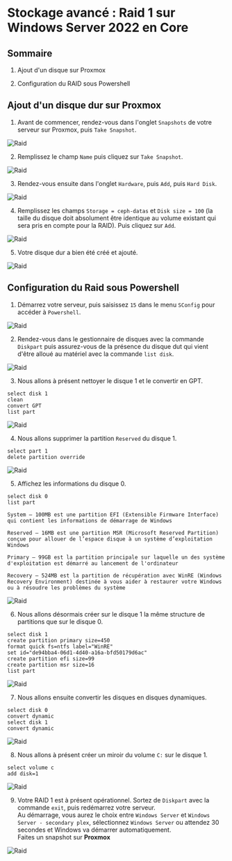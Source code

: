 # Stockage avancé : Raid 1 sur Windows Server 2022 en Core

## Sommaire

1) Ajout d'un disque sur Proxmox

2) Configuration du RAID sous Powershell

## Ajout d'un disque dur sur Proxmox

1. Avant de commencer, rendez-vous dans l'onglet `Snapshots` de votre serveur sur Proxmox, puis `Take Snapshot`.

![Raid](/S13/ressource/raid/Proxmox_01.PNG)

2. Remplissez le champ `Name` puis cliquez sur `Take Snapshot`.

![Raid](/S13/ressource/raid/Proxmox_02.PNG)

3. Rendez-vous ensuite dans l'onglet `Hardware`, puis `Add`, puis `Hard Disk`.

![Raid](/S13/ressource/raid/Proxmox_03.PNG)

4. Remplissez les champs `Storage = ceph-datas` et `Disk size = 100` (la taille du disque doit absolument être identique au volume existant qui sera pris en compte pour la RAID). Puis cliquez sur `Add`.

![Raid](/S13/ressource/raid/Proxmox_04.PNG)

5. Votre disque dur a bien été créé et ajouté. 

![Raid](/S13/ressource/raid/Proxmox_05.PNG)

## Configuration du Raid sous Powershell

1. Démarrez votre serveur, puis saisissez `15` dans le menu `SConfig` pour accéder à `Powershell`.

![Raid](/S13/ressource/raid/Core_Raid_01.PNG)

2. Rendez-vous dans le gestionnaire de disques avec la commande `Diskpart` puis assurez-vous de la présence du disque dut qui vient d'être alloué au matériel avec la commande `list disk`. 

![Raid](/S13/ressource/raid/Core_Raid_02.PNG)

3. Nous allons à présent nettoyer le disque 1 et le convertir en GPT.  
```
select disk 1
clean
convert GPT
list part
```

![Raid](/S13/ressource/raid/Core_Raid_03.PNG)

4. Nous allons supprimer la partition `Reserved` du disque 1.  
```
select part 1
delete partition override
```

![Raid](/S13/ressource/raid/Core_Raid_04.PNG)

5. Affichez les informations du disque 0.  
```
select disk 0
list part
```
```
System – 100MB est une partition EFI (Extensible Firmware Interface) qui contient les informations de démarrage de Windows

Reserved – 16MB est une partition MSR (Microsoft Reserved Partition) conçue pour allouer de l’espace disque à un système d’exploitation Windows

Primary – 99GB est la partition principale sur laquelle un des système d'exploitation est démarré au lancement de l'ordinateur

Recovery – 524MB est la partition de récupération avec WinRE (Windows Recovery Environment) destinée à vous aider à restaurer votre Windows ou à résoudre les problèmes du système
```

![Raid](/S13/ressource/raid/Core_Raid_05.PNG)

6. Nous allons désormais créer sur le disque 1 la même structure de partitions que sur le disque 0.  
```
select disk 1
create partition primary size=450
format quick fs=ntfs label="WinRE"
set id="de94bba4-06d1-4d40-a16a-bfd50179d6ac"
create partition efi size=99
create partition msr size=16
list part
```

![Raid](/S13/ressource/raid/Core_Raid_06.PNG)

7. Nous allons ensuite convertir les disques en disques dynamiques.
```
select disk 0
convert dynamic
select disk 1
convert dynamic
```

![Raid](/S13/ressource/raid/Core_Raid_07.PNG)

8. Nous allons à présent créer un miroir du volume `C:` sur le disque 1.
```
select volume c
add disk=1
```

![Raid](/S13/ressource/raid/Core_Raid_08.PNG)

9. Votre RAID 1 est à présent opérationnel. Sortez de `Diskpart` avec la commande `exit`, puis redémarrez votre serveur.  
Au démarrage, vous aurez le choix entre `Windows Server` et `Windows Server - secondary plex`, sélectionnez `Windows Server` ou attendez 30 secondes et Windows va démarrer automatiquement.  
Faites un snapshot sur **Proxmox**

![Raid](/S13/ressource/raid/Core_Raid_09.PNG)